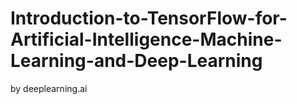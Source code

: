 # Introduction-to-TensorFlow-for-Artificial-Intelligence-Machine-Learning-and-Deep-Learning
by deeplearning.ai
